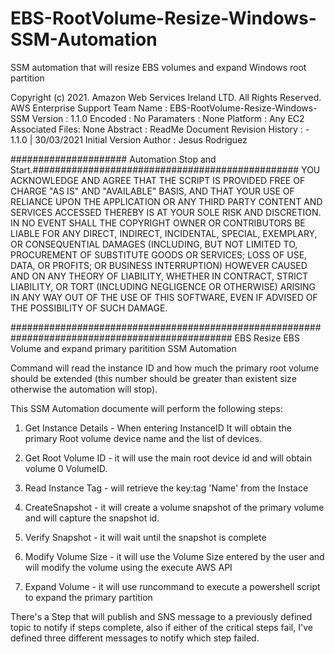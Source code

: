 # EBS-RootVolume-Resize-Windows-SSM-Automation
SSM automation that will resize EBS volumes and expand Windows root partition

Copyright (c) 2021. Amazon Web Services Ireland LTD. All Rights Reserved. AWS Enterprise Support Team Name : EBS-RootVolume-Resize-Windows-SSM Version : 1.1.0 Encoded : No Paramaters : None Platform : Any EC2 Associated Files: None Abstract : ReadMe Document Revision History : - 1.1.0 | 30/03/2021 Initial Version Author : Jesus Rodriguez

##################### Automation Stop and Start.################################################ YOU ACKNOWLEDGE AND AGREE THAT THE SCRIPT IS PROVIDED FREE OF CHARGE "AS IS" AND "AVAILABLE" BASIS, AND THAT YOUR USE OF RELIANCE UPON THE APPLICATION OR ANY THIRD PARTY CONTENT AND SERVICES ACCESSED THEREBY IS AT YOUR SOLE RISK AND DISCRETION. IN NO EVENT SHALL THE COPYRIGHT OWNER OR CONTRIBUTORS BE LIABLE FOR ANY DIRECT, INDIRECT, INCIDENTAL, SPECIAL, EXEMPLARY, OR CONSEQUENTIAL DAMAGES (INCLUDING, BUT NOT LIMITED TO, PROCUREMENT OF SUBSTITUTE GOODS OR SERVICES; LOSS OF USE, DATA, OR PROFITS; OR BUSINESS INTERRUPTION) HOWEVER CAUSED AND ON ANY THEORY OF LIABILITY, WHETHER IN CONTRACT, STRICT LIABILITY, OR TORT (INCLUDING NEGLIGENCE OR OTHERWISE) ARISING IN ANY WAY OUT OF THE USE OF THIS SOFTWARE, EVEN IF ADVISED OF THE POSSIBILITY OF SUCH DAMAGE.

################################################################################################
EBS Resize EBS Volume and expand primary paritition SSM Automation

Command will read the instance ID and how much the primary root volume should be extended (this number should be greater than existent size otherwise the automation will stop).

This SSM Automation documente will perform the following steps:

1) Get Instance Details - When entering InstanceID It will obtain the primary Root volume device name and the list of devices.

2) Get Root Volume ID - it will use the main root device id and will obtain volume 0 VolumeID.

3) Read Instance Tag - will retrieve the key:tag 'Name' from the Instace

3) CreateSnapshot - it will create a volume snapshot of the primary volume and will capture the snapshot id.

4) Verify Snapshot - it will wait until the snapshot is complete 

5) Modify Volume Size - it will use the Volume Size entered by the user and will modify the volume using the execute AWS API

6) Expand Volume - it will use runcommand to execute a powershell script to expand the primary partition 

There's a Step that will publish and SNS message to a previously defined topic to notify if steps complete, also if either of the critical steps fail, I've defined three different messages to notify which step failed.
